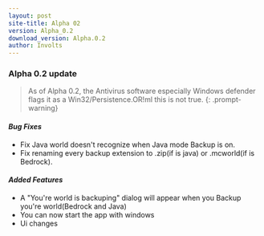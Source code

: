 ```yaml
---
layout: post
site-title: Alpha 02
version: Alpha_0.2
download_version: Alpha.0.2
author: Involts
---
```

### Alpha 0.2 update

> As of Alpha 0.2, the Antivirus software especially Windows defender flags it as a Win32/Persistence.OR!ml this is not true.
{: .prompt-warning}

#### *Bug Fixes*

- Fix Java world doesn't recognize when Java mode Backup is on.
- Fix renaming every backup extension to .zip(if is java) or .mcworld(if is Bedrock).

#### *Added Features*
- A "You're world is backuping" dialog will appear  when you Backup you're world(Bedrock and Java)
- You can now start the app with windows 
- Ui changes

